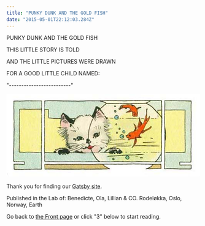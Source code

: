 ```yaml
---
title: "PUNKY DUNK AND THE GOLD FISH"
date: "2015-05-01T22:12:03.284Z"
---
```

PUNKY DUNK AND THE GOLD FISH

THIS LITTLE STORY IS TOLD

AND THE LITTLE PICTURES WERE DRAWN

FOR A GOOD LITTLE CHILD NAMED:

"-------------------------"

![Punky Dunk with gold fish bowl](./2.jpg)

Thank you for finding our [Gatsby site](https://www.gatsbyjs.org/tutorial/).

Published in the Lab of: Benedicte, Ola, Lillian & CO. Rodeløkka, Oslo, Norway, Earth

Go back to [the Front page](https://lucid-mestorf-57e000.netlify.com/) or click "3" below to start reading.
